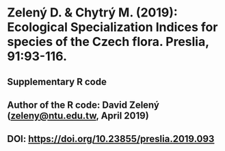 # Zelený D. & Chytrý M. (2019): Ecological Specialization Indices for species of the Czech flora. Preslia, 91:93-116.
## Supplementary R code
## Author of the R code: David Zelený (zeleny@ntu.edu.tw, April 2019)
## DOI: https://doi.org/10.23855/preslia.2019.093

